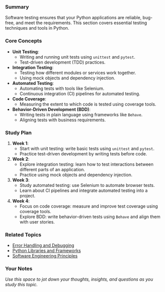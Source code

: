 ### Summary

Software testing ensures that your Python applications are reliable, bug-free, and meet the requirements. This section covers essential testing techniques and tools in Python.

### Core Concepts

- **Unit Testing**:
    - Writing and running unit tests using `unittest` and `pytest`.
    - Test-driven development (TDD) practices.
- **Integration Testing**:
    - Testing how different modules or services work together.
    - Using mock objects and dependency injection.
- **Automated Testing**:
    - Automating tests with tools like Selenium.
    - Continuous integration (CI) pipelines for automated testing.
- **Code Coverage**:
    - Measuring the extent to which code is tested using coverage tools.
- **Behavior-Driven Development (BDD)**:
    - Writing tests in plain language using frameworks like `Behave`.
    - Aligning tests with business requirements.

### Study Plan

1. **Week 1**:
    - Start with unit testing: write basic tests using `unittest` and `pytest`.
    - Practice test-driven development by writing tests before code.
2. **Week 2**:
    - Explore integration testing: learn how to test interactions between different parts of an application.
    - Practice using mock objects and dependency injection.
3. **Week 3**:
    - Study automated testing: use Selenium to automate browser tests.
    - Learn about CI pipelines and integrate automated testing into a project.
4. **Week 4**:
    - Focus on code coverage: measure and improve test coverage using coverage tools.
    - Explore BDD: write behavior-driven tests using `Behave` and align them with user stories.

### Related Topics

- [Error Handling and Debugging](#4-error-handling-and-debugging)
- [Python Libraries and Frameworks](#8-python-libraries-and-frameworks)
- [Software Engineering Principles](#10-software-engineering-principles)

### Your Notes

_Use this space to jot down your thoughts, insights, and questions as you study this topic._